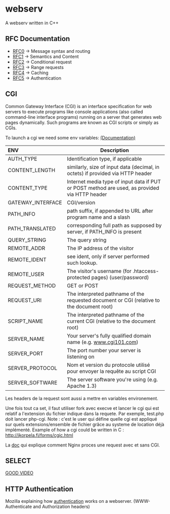 # webserv
A webserv written in C++

## RFC Documentation
- [RFC0](https://tools.ietf.org/html/rfc7230) -> Message syntax and routing
- [RFC1](https://tools.ietf.org/html/rfc7231) -> Semantics and Content
- [RFC2](https://tools.ietf.org/html/rfc7232) -> Conditional request
- [RFC3](https://tools.ietf.org/html/rfc7233) -> Range requests
- [RFC4](https://tools.ietf.org/html/rfc7234) -> Caching
- [RFC5](https://tools.ietf.org/html/rfc7235) -> Authentication

## CGI
Common Gateway Interface (CGI) is an interface specification for web servers to execute programs like console applications 
(also called command-line interface programs) running on a server that generates web pages dynamically. 
Such programs are known as CGI scripts or simply as CGIs.

To launch a cgi we need some env variables: [(Documentation)](http://www.cgi101.com/book/index.html)

|        ENV        | Description                                                                                   |
|:------------------|-----------------------------------------------------------------------------------------------|
| AUTH_TYPE         | Identification type, if applicable                                                            |
| CONTENT_LENGTH    | similarly, size of input data (decimal, in octets) if provided via HTTP header                |
| CONTENT_TYPE      | Internet media type of input data if PUT or POST method are used, as provided via HTTP header |
| GATEWAY_INTERFACE | CGI/version                                                                                   |
| PATH_INFO         | path suffix, if appended to URL after program name and a slash                                |
| PATH_TRANSLATED   | corresponding full path as supposed by server, if PATH_INFO is present                        |
| QUERY_STRING      | The query string                                                                              |
| REMOTE_ADDR       | The IP address of the visitor                                                                 |
| REMOTE_IDENT      | see ident, only if server performed such lookup.                                              |
| REMOTE_USER       | The visitor's username (for .htaccess-protected pages) (user/password)                        |
| REQUEST_METHOD    | GET or POST                                                                                   |
| REQUEST_URI       | The interpreted pathname of the requested document or CGI (relative to the document root)     |
| SCRIPT_NAME       | The interpreted pathname of the current CGI (relative to the document root)                   |
| SERVER_NAME       | Your server's fully qualified domain name (e.g. www.cgi101.com)                               |
| SERVER_PORT       | The port number your server is listening on                                                   |
| SERVER_PROTOCOL   | Nom et version du protocole utilisé pour envoyer la requête au script CGI                     |
| SERVER_SOFTWARE   | The server software you're using (e.g. Apache 1.3)                                            |

Les headers de la request sont aussi a mettre en variables environement.

Une fois tout ca set, il faut utiliser fork avec execve et lancer le cgi qui est relatif a l'extension du fichier indique
dans la requete. 
Par exemple, test.php doit lancer php-cgi. Note : c'est le user qui défine quelle cgi est appliqué sur quels extensions/ensemble de fichier grâce au systeme de location déjà implémenté.
Example of how a cgi could be written in C : http://jkorpela.fi/forms/cgic.html

La [doc](http://nginx.org/en/docs/http/request_processing.html) qui explique comment Nginx proces une request avec et sans CGI.

## SELECT
[GOOD VIDEO](https://www.youtube.com/watch?v=Y6pFtgRdUts)

## HTTP Authentication
Mozilla explaining how [authentication](https://developer.mozilla.org/fr/docs/Web/HTTP/Authentication) works on a webserver.
(WWW-Authenticate and Authorization headers)

